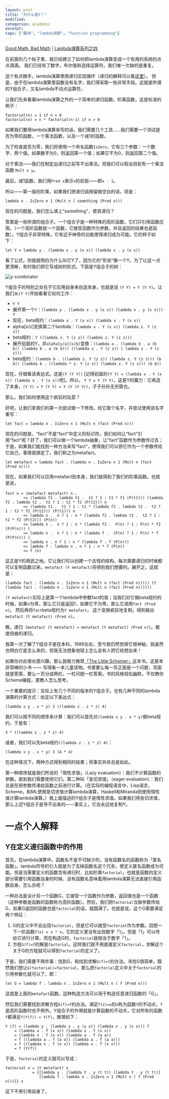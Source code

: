 ```yaml
---
layout: post
title: "为什么是Y？"
modified:
categories: academic
excerpt:
tags: ["翻译", "lambda演算", "function programming"]
---
```


[Good Math, Bad Math][1] | [Lambda演算系列之四][lc4]

在前面的几个帖子里，我已经建立了如何把lambda演算变成一个有用的系统的点点滴滴。 我们已经有了数字，布尔值和选择运算符。我们唯一欠缺的是重复。 

这个有点棘手。lambda演算使用递归实现循环（递归的解释可以看[这里][rec]）。 但是，由于在lambda演算里函数没有名字，我们得采取一些非常手段。这就是所谓的Y组合子，又名lambda不动点运算符。

让我们先来看看lambda演算之外的一个简单的递归函数。阶乘函数，这是标准的例子： 

    factorial(n) = 1 if n = 0 
    factorial(n) = n * factorial(n-1) if n > 0 

如果我们要用lambda演算来写的话，我们需要几个工具……我们需要一个测试是否为零的函数，一个乘法函数，以及一个减1的函数。 

为了检查是否为零，我们将使用一个命名函数`IsZero`，它有三个参数：一个数字，两个值。如果数字为0，则返回第一个值；如果它不为0，则返回第二个值。 

对于乘法——我们在制定出递归之前写不出乘法。但我们可以假设目前有一个乘法函数 `Mult x y`。 

最后，减1函数，我们用`Pred x`表示`x`的前驱——即`x - 1`。 

所以——第一版的阶乘，如果我们把递归调用留做空白的话，将是： 

    lambda n . IsZero n 1 (Mult n ( something (Pred n))) 

现在的问题是，我们怎么填上“something”，使其递归？ 

答案是一些所谓的组合子。一个组合子是一种特殊的高阶函数，它们只引用函数应用。（一个高阶函数是一个函数，它接受函数作为参数，并且返回的结果也是函数）。Y组合子非常特殊，它有近乎神奇的功能使得递归成为可能。它的样子如下： 

    let Y = lambda y . (lambda x . y (x x)) (lambda x . y (x x)) 

看了公式，你就就明白为什么叫它Y了，因为它的“形状”像一个Y。为了让这一点更清晰，有时我们把它写成树的形式。下面是Y组合子的树： 

![y-combinator](/images/y.jpg)

Y组合子的特别之处在于它应用自身来创造本身，也就是说 `(Y Y) = Y (Y Y)`。让我们从`(Y Y)`开始看看它如何工作：

* `Y Y` 
* 展开第一个`Y`：`(lambda y . (lambda x . y (x x)) (lambda x . y (x x))) Y` 
* 现在，beta规约：`(lambda x . Y (x x)) (lambda x . Y (x x))` 
* alpha[x/z]变换第二个lambda：`(lambda x . Y (x x)) (lambda z. Y (z z))` 
* beta规约：`Y ((lambda z. Y (z z)) (lambda z. Y (z z))) `
* 展开前面的Y，并`alpha[y/a][x/b]`变换：`(lambda a . (lambda b . a (b b)) (lambda b . a (b b))) ((lambda z . Y (z z)) ( lambda z . Y (z z)))` 
* beta规约：`(lambda b . ((lambda z. Y (z z)) (lambda z. Y (z z))) (b b)) (lambda b . ((lambda * z. Y (z z)) (lambda z. Y (z z))) (b b))` 

现在，仔细看该表达式。这是`(Y (Y Y))` [记得前面的`(Y Y) = (lambda x . Y (x x)) (lambda x . Y (x x))`吧]。所以， `Y Y = Y (Y Y)`，这是Y的魔力：它再造了本身。`(Y Y) = Y (Y Y) = Y (Y (Y Y))`，子子孙孙无穷匮也。 

那么，我们如何使用这个疯狂的玩意？ 

好吧，让我们拿我们的第一次尝试做一下修改。给它取个名字，并尝试使用该名字重写： 

    let fact = lambda n . IsZero n 1 (Mult n (fact (Pred n))) 

现在的问题是，“fact”不是“fact”中定义的标识符。我们如何让“fact”引用“fact”呢？好了，我们可以做一个lambda抽象，让“fact”函数作为参数传过去；于是，如果我们能找到一种方法来写“fact”，使得我们可以把它作为一个参数传给它自己，事情就搞定了。我们称之为metafact。 

    let metafact = lambda fact . (lambda n . IsZero n 1 (Mult n (fact (Pred n)))) 

现在，如果我们可以应用metafact到本身，我们就得到了我们的阶乘函数。也就是说， 

    fact n = (metafact metafact) n 。
            <= (lambda f1 . lambda t1 .  t1 ? 1 : t1 * f1 (P(t1))) (lambda f2 . lambda t2 .  t2 ? 1 : t2 * f2 (P(t2))) n  
            <= (lambda t1 .  t1 ? 1 : t1 * (lambda f2 . lambda t2 .  t2 ? 1 : t2 * f2 (P(t2))) (P(t1))) n
            <= lambda n .  n ? 1 : n * (lambda f2 . lambda t2 .  t2 ? 1 : t2 * f2 (P(t2))) (P(n))
            <= lambda n .  n ? 1 : n * (lambda f2 .  P(n) ? 1 : P(n) * f2 (P(P(n))) ) 
            <= lambda n .  n ? 1 : n * (lambda f .  (P(n) ? 1 : P(n) * f (P(P(n))) )
            <= lambda n . n ? 1 : n * (lambda f . f (P(n)))
            <= lambda f . lambda n . n ? 1 : n * f (P(n))
            <= f (n)

这正是Y的用武之地。它让我们可以创建一个古怪的结构，每次需要递归的时候都可以复制函数过来。`metafact (Y metafact)`将得到我们想要的。展开之，这就是： 

    (lambda fact . (lambda n . IsZero n 1 (Mult n (fact (Pred n))))) (Y (lambda fact . (lambda n . IsZero n 1 (Mult n (fact (Pred n)))))) 

`(Y metafact)`实际上是第一个lambda中参数fact的值；当我们对它做beta规约的时候，如果n为零，那么它只是返回1，如果它不为零，那么它调用`fact (Pred n)`。 然后再将`fact`beta规约为`Y metafact`， 这个变换疯狂地复制，得到输出`metafact (Y metafact) (Pred n)`。 

瞧，递归（`metafact (Y metafact) = metafact (Y metafact) (Pred n)`）。极度扭曲的递归。 

我第一次了解了Y组合子是在本科，1989左右，至今我仍然觉得它很神秘。我虽然也明白它是怎么来的，但我无法想象地球上怎么会有人把它给想出来！ 

如果你对此很长感兴趣，那么我极力推荐[「The Little Schemer」][litsch]这本书。这是本非常棒的小书 —— 写得象一本儿童读物。书里要么每一页正面是一个问题，背面就是答案，要么一页分成两栏，一栏问题一栏答案。书的风格轻松幽默，不仅教你Scheme编程，更教人怎么思考。 

一个重要的提示：实际上有几个不同的版本的Y组合子。也有几种不同的lambda演算的计算方式：给定以下表达式： 

    (lambda x y . x * y) 3 ((lambda z . z * z) 4) 

我们可以按不同的顺序来计算：我们可以首先对`(lambda x y . x * y)`做beta规约，于是有：

    3 * ((lambda z . z * z) 4) 

或者，我们可以先beta规约`((lambda z . z * z) 4)`：

    (lambda x y . x * y) 3 (4 * 4) 

在这种情况下，两种方式得到相同的结果；但事实并非总是如此。 

第一种顺序就是我们所说的「惰性求值」（Lazy evaluation）：我们不计算函数的参数，直到我们需要使用它们。第二种叫「急切求值」（eager evaluation）：我们总是在把参数传递给函数之前进行计算。（在实际的编程语言中，Lisp语言，Scheme，和ML使用急切求值计算lambda演算，Haskell和Miranda则使用惰性值计算lambda演算。）我上面描述的Y组合子是惰性求值。如果我们用急切求值，那么上述Y组合子是导不出来的——事实上，它会永远地复制Y。

# 一点个人解释

## Y在定义递归函数中的作用

首先，在lambda演算中，函数名不是不可缺少的，没有函数名的函数称为「匿名函数」。lambda符号的引入就是为了去掉函数名这个冗余，使定义匿名函数成为可能。但是当需要定义的函数含有递归时，比如阶乘`factorial`，也就是函数的定义部分需要引用函数自身的时候，没有函数名意味着用lambda演算无法直接引用函数自身。怎么办呢？

一种办法是设计另一个函数G，它接受一个函数作为参数，返回值也是一个函数（这种参数是函数的函数称为高阶函数）。然后，我们把`factorial`当做参数传给G，如果G返回的函数也是`factorial`的话，就圆满了。也就是说，这个G需要满足两个特征：

1. G的定义中不会出现`factorial`，但是它可以接受`factorial`作为参数。回想一下一阶函数`f(x) = x * x`，它的定义里没有出现数字「1」，但是「1」可以传给它进行计算。而在构造G时，`factorial`就相当于数字「1」。
2. 方程`G(f)=f`的解是`factorial`。这样我们就不用直接定义`factorial`，求解这个关于G的方程就可以得到`factorial`的定义了。

于是，我们需要干两件事：找到G，和找到求解`G(f)=f`的办法。寻找G很简单，既然我们想让`G(factorial)=factorial`，那么把`factorial`定义中关于`factorial`的引用参数化就可以了，即：

    let G = lambda f . lambda n . IsZero n 1 (Mult n ( f (Pred n))) 

这就是上面的`metafact`函数。这种构造方法可以用于构造任意递归函数的「G」。

然后我们需要找到求解方程`G(f)=f`的办法。满足`f(x)=x`的x称为函数`f`的不动点，`f`是高阶函数时也不例外。Y组合子的作用就是计算函数的不动点，它对所有的函数`f`都满足`f(Y(f)) = Y(f)`，推理如下：
    
    Y (f) = (lambda y . (lambda x . y (x x)) (lambda x . y (x x))) f
        = (lambda x . f (x x)) (lambda x . f (x x)) 
        = (lambda x . f (x x)) (lambda a . f (a a))
        = f ((lambda a . f (a a)) (lambda a . f (a a)))
        = f ((lambda x . f (x x)) (lambda x . f (x x)))
        = f (Y(f))

于是，`factorial`的定义就可以写成：

    factorial x = (Y metafact) x 
                = {[lambda y . (lambda t . y (t t)) (lambda t . y (t t))]
                   [lambda f . lambda n . IsZero n 1 (Mult n ( f (Pred n)))]} x

这下不用引用自身了。

<!-- ## Y怎么来的

## 命令式语言中的递归实现
## 函数式语言中的递归实现 -->

[1]: http://goodmath.blogspot.com/
[lc4]: http://goodmath.blogspot.com/2006/05/why-oh-why-y.html
[rec]: http://goodmath.blogspot.com/2006/03/clarifying-recursion.html
[litsch]: http://www.amazon.com/gp/product/0262560992/ref=pd_sim_books/104-7045044-8378353?n=283155